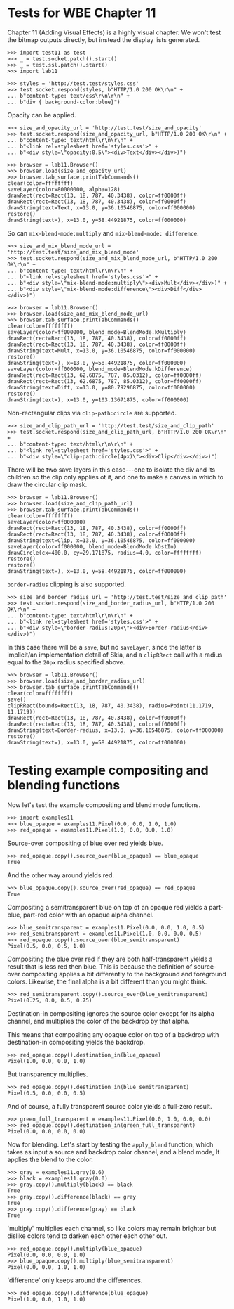 Tests for WBE Chapter 11
========================

Chapter 11 (Adding Visual Effects) is a highly visual chapter. We won't
test the bitmap outputs directly, but instead the display lists generated.

    >>> import test11 as test
    >>> _ = test.socket.patch().start()
    >>> _ = test.ssl.patch().start()
    >>> import lab11

    >>> styles = 'http://test.test/styles.css'
    >>> test.socket.respond(styles, b"HTTP/1.0 200 OK\r\n" +
    ... b"content-type: text/css\r\n\r\n" +
    ... b"div { background-color:blue}")

Opacity can be applied.

    >>> size_and_opacity_url = 'http://test.test/size_and_opacity'
    >>> test.socket.respond(size_and_opacity_url, b"HTTP/1.0 200 OK\r\n" +
    ... b"content-type: text/html\r\n\r\n" +
    ... b"<link rel=stylesheet href='styles.css'>" +
    ... b"<div style=\"opacity:0.5\"><div>Text</div></div>)")

    >>> browser = lab11.Browser()
    >>> browser.load(size_and_opacity_url)
    >>> browser.tab_surface.printTabCommands()
    clear(color=ffffffff)
    saveLayer(color=80000000, alpha=128)
    drawRect(rect=Rect(13, 18, 787, 40.3438), color=ff0000ff)
    drawRect(rect=Rect(13, 18, 787, 40.3438), color=ff0000ff)
    drawString(text=Text, x=13.0, y=36.10546875, color=ff000000)
    restore()
    drawString(text=), x=13.0, y=58.44921875, color=ff000000)

So can `mix-blend-mode:multiply` and `mix-blend-mode: difference`.

    >>> size_and_mix_blend_mode_url = 'http://test.test/size_and_mix_blend_mode'
    >>> test.socket.respond(size_and_mix_blend_mode_url, b"HTTP/1.0 200 OK\r\n" +
    ... b"content-type: text/html\r\n\r\n" +
    ... b"<link rel=stylesheet href='styles.css'>" +
    ... b"<div style=\"mix-blend-mode:multiply\"><div>Mult</div></div>)" +
    ... b"<div style=\"mix-blend-mode:difference\"><div>Diff</div></div>)")

    >>> browser = lab11.Browser()
    >>> browser.load(size_and_mix_blend_mode_url)
    >>> browser.tab_surface.printTabCommands()
    clear(color=ffffffff)
    saveLayer(color=ff000000, blend_mode=BlendMode.kMultiply)
    drawRect(rect=Rect(13, 18, 787, 40.3438), color=ff0000ff)
    drawRect(rect=Rect(13, 18, 787, 40.3438), color=ff0000ff)
    drawString(text=Mult, x=13.0, y=36.10546875, color=ff000000)
    restore()
    drawString(text=), x=13.0, y=58.44921875, color=ff000000)
    saveLayer(color=ff000000, blend_mode=BlendMode.kDifference)
    drawRect(rect=Rect(13, 62.6875, 787, 85.0312), color=ff0000ff)
    drawRect(rect=Rect(13, 62.6875, 787, 85.0312), color=ff0000ff)
    drawString(text=Diff, x=13.0, y=80.79296875, color=ff000000)
    restore()
    drawString(text=), x=13.0, y=103.13671875, color=ff000000)

Non-rectangular clips via `clip-path:circle` are supported.

    >>> size_and_clip_path_url = 'http://test.test/size_and_clip_path'
    >>> test.socket.respond(size_and_clip_path_url, b"HTTP/1.0 200 OK\r\n" +
    ... b"content-type: text/html\r\n\r\n" +
    ... b"<link rel=stylesheet href='styles.css'>" +
    ... b"<div style=\"clip-path:circle(4px)\"><div>Clip</div></div>)")

There will be two save layers in this case---one to isolate the
div and its children so the clip only applies ot it, and one to
make a canvas in which to draw the circular clip mask.

    >>> browser = lab11.Browser()
    >>> browser.load(size_and_clip_path_url)
    >>> browser.tab_surface.printTabCommands()
    clear(color=ffffffff)
    saveLayer(color=ff000000)
    drawRect(rect=Rect(13, 18, 787, 40.3438), color=ff0000ff)
    drawRect(rect=Rect(13, 18, 787, 40.3438), color=ff0000ff)
    drawString(text=Clip, x=13.0, y=36.10546875, color=ff000000)
    saveLayer(color=ff000000, blend_mode=BlendMode.kDstIn)
    drawCircle(cx=400.0, cy=29.171875, radius=4.0, color=ffffffff)
    restore()
    restore()
    drawString(text=), x=13.0, y=58.44921875, color=ff000000)

`border-radius` clipping is also supported.

    >>> size_and_border_radius_url = 'http://test.test/size_and_clip_path'
    >>> test.socket.respond(size_and_border_radius_url, b"HTTP/1.0 200 OK\r\n" +
    ... b"content-type: text/html\r\n\r\n" +
    ... b"<link rel=stylesheet href='styles.css'>" +
    ... b"<div style=\"border-radius:20px\"><div>Border-radius</div></div>)")

In this case there will be a `save`, but no `saveLayer`, since the latter
is implicit/an implementation detail of Skia, and a `clipRRect` call with a
radius equal to the `20px` radius specified above.

    >>> browser = lab11.Browser()
    >>> browser.load(size_and_border_radius_url)
    >>> browser.tab_surface.printTabCommands()
    clear(color=ffffffff)
    save()
    clipRRect(bounds=Rect(13, 18, 787, 40.3438), radius=Point(11.1719, 11.1719))
    drawRect(rect=Rect(13, 18, 787, 40.3438), color=ff0000ff)
    drawRect(rect=Rect(13, 18, 787, 40.3438), color=ff0000ff)
    drawString(text=Border-radius, x=13.0, y=36.10546875, color=ff000000)
    restore()
    drawString(text=), x=13.0, y=58.44921875, color=ff000000)
    
Testing example compositing and blending functions
==================================================

Now let's test the example compositing and blend mode functions.

    >>> import examples11
    >>> blue_opaque = examples11.Pixel(0.0, 0.0, 1.0, 1.0)
    >>> red_opaque = examples11.Pixel(1.0, 0.0, 0.0, 1.0)

Source-over compositing of blue over red yields blue.

    >>> red_opaque.copy().source_over(blue_opaque) == blue_opaque
    True

And the other way around yields red.

    >>> blue_opaque.copy().source_over(red_opaque) == red_opaque
    True

Compositing a semitransparent blue on top of an opaque red yields a part-blue,
part-red color with an opaque alpha channel.

    >>> blue_semitransparent = examples11.Pixel(0.0, 0.0, 1.0, 0.5)
    >>> red_semitransparent = examples11.Pixel(1.0, 0.0, 0.0, 0.5)
    >>> red_opaque.copy().source_over(blue_semitransparent)
    Pixel(0.5, 0.0, 0.5, 1.0)

Compositing the blue over red if they are both half-transparent yields a result
that is less red then blue. This is because the definition of source-over
compositing applies a bit differently to the background and foreground
colors. Likewise, the final alpha is a bit different than you might think.

    >>> red_semitransparent.copy().source_over(blue_semitransparent)
    Pixel(0.25, 0.0, 0.5, 0.75)

Destination-in compositing ignores the source color except for its alpha
channel, and multiplies the color of the backdrop by that alpha.

This means that compositing any opaque color on top of a backdrop with
destination-in compositing yields the backdrop.

    >>> red_opaque.copy().destination_in(blue_opaque)
    Pixel(1.0, 0.0, 0.0, 1.0)

But transparency multiplies.

    >>> red_opaque.copy().destination_in(blue_semitransparent)
    Pixel(0.5, 0.0, 0.0, 0.5)

And of course, a fully transparent source color yields a full-zero result.

    >>> green_full_transparent = examples11.Pixel(0.0, 1.0, 0.0, 0.0)
    >>> red_opaque.copy().destination_in(green_full_transparent)
    Pixel(0.0, 0.0, 0.0, 0.0)

Now for blending. Let's start by testing the `apply_blend` function, which
takes as input a source and backdrop color channel, and a blend mode, It applies
the blend to the color.

    >>> gray = examples11.gray(0.6)
    >>> black = examples11.gray(0.0)
    >>> gray.copy().multiply(black) == black
    True
    >>> gray.copy().difference(black) == gray
    True
    >>> gray.copy().difference(gray) == black
    True

'multiply' multiplies each channel, so like colors may remain brighter but
 dislike colors tend to darken each other each other out.

    >>> red_opaque.copy().multiply(blue_opaque)
    Pixel(0.0, 0.0, 0.0, 1.0)
    >>> blue_opaque.copy().multiply(blue_semitransparent)
    Pixel(0.0, 0.0, 1.0, 1.0)

'difference' only keeps around the differences.

    >>> red_opaque.copy().difference(blue_opaque)
    Pixel(1.0, 0.0, 1.0, 1.0)
